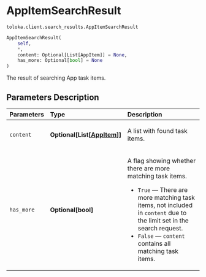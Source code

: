 # AppItemSearchResult
`toloka.client.search_results.AppItemSearchResult`

```python
AppItemSearchResult(
    self,
    *,
    content: Optional[List[AppItem]] = None,
    has_more: Optional[bool] = None
)
```

The result of searching App task items.

## Parameters Description

| Parameters | Type | Description |
| :----------| :----| :-----------|
`content`|**Optional\[List\[[AppItem](toloka.client.app.AppItem.md)\]\]**|<p>A list with found task items.</p>
`has_more`|**Optional\[bool\]**|<p>A flag showing whether there are more matching task items.</p> <ul> <li>`True` — There are more matching task items, not included in `content` due to the limit set in the search request.</li> <li>`False` — `content` contains all matching task items.</li> </ul>
